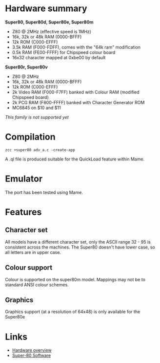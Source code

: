 # Hardware summary

**Super80, Super80d, Super80e, Super80m**

* Z80 @ 2MHz (effective speed is 1MHz)
* 16k, 32k or 48k RAM (0000-BFFF)
* 12k ROM (C000-EFFF)
* 3.5k RAM (F000-FDFF), comes with the "64k ram" modification
* 0.5k RAM (FE00-FFFF) for Chipspeed colour board
* 16x32 character mapped at 0xbe00 by default

**Super80r, Super80v**

* Z80 @ 2MHz
* 16k, 32k or 48k RAM (0000-BFFF)
* 12k ROM (C000-EFFF)
* 2k Video RAM (F000-F7FF) banked with Colour RAM (modified Chipspeed board)
* 2k PCG RAM (F800-FFFF) banked with Character Generator ROM
* MC6845 on $10 and $11

*This family is not supported yet*

# Compilation

    zcc +super80 adv_a.c -create-app

A .ql file is produced suitable for the QuickLoad feature within Mame.

# Emulator

The port has been tested using Mame.

# Features

## Character set

All models have a different character set, only the ASCII range 32 - 95 is consistent across the machines. The Super80 doesn't have lower case, so all letters are in upper case.

## Colour support

Colour is supported on the super80m model. Mappings may not be to standard ANSI colour schemes.

## Graphics

Graphics support (at a resolution of 64x48) is only available for the Super80e


# Links

* [Hardware overview](http://interbutt.com/mess/super80/)
* [Super-80 Software](http://interbutt.com/mess/super80/super80_software.zip)
